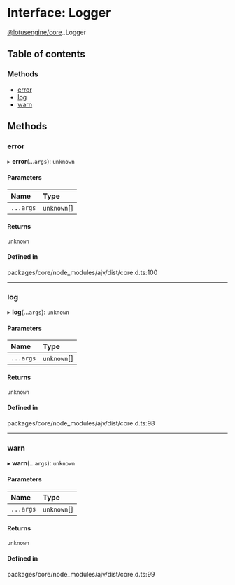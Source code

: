# Interface: Logger

[@lotusengine/core](../wiki/@lotusengine.core).[<internal>](../wiki/@lotusengine.core.%3Cinternal%3E).Logger

## Table of contents

### Methods

- [error](../wiki/@lotusengine.core.%3Cinternal%3E.Logger#error)
- [log](../wiki/@lotusengine.core.%3Cinternal%3E.Logger#log)
- [warn](../wiki/@lotusengine.core.%3Cinternal%3E.Logger#warn)

## Methods

### error

▸ **error**(...`args`): `unknown`

#### Parameters

| Name | Type |
| :------ | :------ |
| `...args` | `unknown`[] |

#### Returns

`unknown`

#### Defined in

packages/core/node_modules/ajv/dist/core.d.ts:100

___

### log

▸ **log**(...`args`): `unknown`

#### Parameters

| Name | Type |
| :------ | :------ |
| `...args` | `unknown`[] |

#### Returns

`unknown`

#### Defined in

packages/core/node_modules/ajv/dist/core.d.ts:98

___

### warn

▸ **warn**(...`args`): `unknown`

#### Parameters

| Name | Type |
| :------ | :------ |
| `...args` | `unknown`[] |

#### Returns

`unknown`

#### Defined in

packages/core/node_modules/ajv/dist/core.d.ts:99
